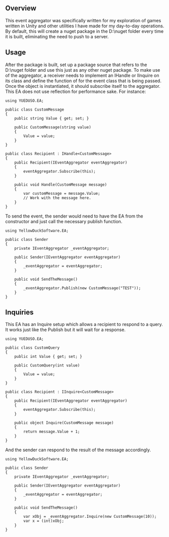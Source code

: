 ## Overview
This event aggregator was specifically written for my exploration of games written in Unity and other utilities I have made for my day-to-day operations.
By default, this will create a nuget package in the D:\nuget folder every time it is built, eliminating the need to push to a server.
## Usage
After the package is built, set up a package source that refers to the D:\nuget folder and use this just as any other nuget package.  To make use of
the aggregator, a receiver needs to implement an IHandle<T> or IInquire<T> on its class and define the function of for the event class that is being passed.
Once the object is instantiated, it should subscribe itself to the aggregator.  This EA does not use reflection for performance sake.
For instance:
```
using YUEDUSO.EA;

public class CustomMessage
{
    public string Value { get; set; }

    public CustomMessage(string value)
    {
        Value = value;
    }
}

public class Recipient : IHandle<CustomMessage>
{
    public Recipient(IEventAggregator eventAggregator)
    {
        eventAggregator.Subscribe(this);
    }

    public void Handle(CustomMessage message)
    {
        var customMessage = message.Value;
        // Work with the message here.
    }
}
```

To send the event, the sender would need to have the EA from the constructor and just call the necessary publish function.
```
using YellowDuckSoftware.EA;

public class Sender
{
    private IEventAggregator _eventAggregator;

    public Sender(IEventAggregator eventAggregator)
    {
        _eventAggregator = eventAggregator;
    }

    public void SendTheMessage()
    {
        _eventAggregator.Publish(new CustomMessage("TEST"));
    }
}
```
## Inquiries
This EA has an Inquire setup which allows a recipient to respond to a query.  It works just like the Publish but it will wait for a response.
```
using YUEDUSO.EA;

public class CustomQuery
{
    public int Value { get; set; }

    public CustomQuery(int value)
    {
        Value = value;
    }
}

public class Recipient : IInquire<CustomMessage>
{
    public Recipient(IEventAggregator eventAggregator)
    {
        eventAggregator.Subscribe(this);
    }

    public object Inquire(CustomMessage message)
    {
        return message.Value + 1;
    }
}
```
And the sender can respond to the result of the message accordingly.
```
using YellowDuckSoftware.EA;

public class Sender
{
    private IEventAggregator _eventAggregator;

    public Sender(IEventAggregator eventAggregator)
    {
        _eventAggregator = eventAggregator;
    }

    public void SendTheMessage()
    {
        var xObj = _eventAggregator.Inquire(new CustomMessage(10));
        var x = (int)xObj;
    }
}
```
